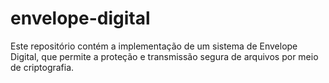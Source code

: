 # envelope-digital
Este repositório contém a implementação de um sistema de Envelope Digital, que permite a proteção e transmissão segura de arquivos por meio de criptografia.
